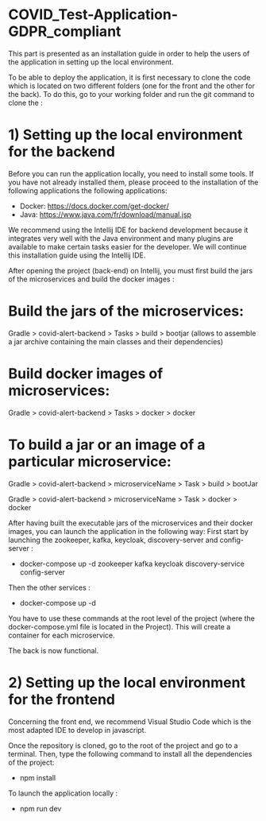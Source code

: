 # COVID_Test-Application-GDPR_compliant

This part is presented as an installation guide in order to help the users of the application in setting up the local environment.

To be able to deploy the application, it is first necessary to clone the code which is located on two different folders 
(one for the front and the other for the back). To do this, go to your working folder and run the git command to clone the :

# 1) Setting up the local environment for the backend

Before you can run the application locally, you need to install some tools. If you have not already installed them, please proceed to the
installation of the following applications the following applications:
- Docker: https://docs.docker.com/get-docker/
- Java: https://www.java.com/fr/download/manual.jsp

We recommend using the Intellij IDE for backend development because it integrates very well with the Java environment and many plugins are available 
to make certain tasks easier for the developer. We will continue this installation guide using the Intellij IDE.

After opening the project (back-end) on Intellij, you must first build the jars of the microservices and build the docker images :

# Build the jars of the microservices: 
  Gradle > covid-alert-backend > Tasks > build > bootjar
  (allows to assemble a jar archive containing the main classes and their dependencies)
  
# Build docker images of microservices:
  Gradle > covid-alert-backend > Tasks > docker > docker
  
# To build a jar or an image of a particular microservice:
  Gradle > covid-alert-backend > microserviceName > Task > build > bootJar

  Gradle > covid-alert-backend > microserviceName > Task > docker > docker
  
After having built the executable jars of the microservices and their docker images, you can launch the application in the following way:
First start by launching the zookeeper, kafka, keycloak, discovery-server and config-server :

 - docker-compose up -d zookeeper kafka keycloak discovery-service config-server
 
Then the other services :
  - docker-compose up -d

You have to use these commands at the root level of the project (where the docker-compose.yml file is located in the Project). This will create a container for each microservice.

The back is now functional.

# 2) Setting up the local environment for the frontend
Concerning the front end, we recommend Visual Studio Code which is the most adapted IDE to develop in javascript.

Once the repository is cloned, go to the root of the project and go to a terminal. Then, type the following command to install all the dependencies of the project: 
- npm install

To launch the application locally :
- npm run dev
